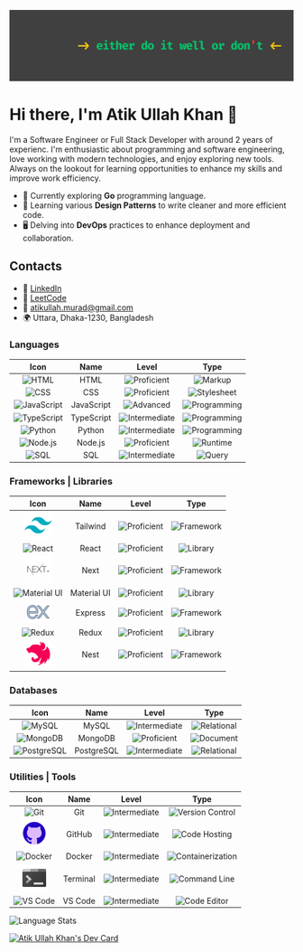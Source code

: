 ![Image](./images/linkedIn-cp.png)

# Hi there, I'm Atik Ullah Khan 👋

I'm a Software Engineer or Full Stack Developer with around 2 years of experienc. I'm enthusiastic about programming and software engineering, love working with modern technologies, and enjoy exploring new tools. Always on the lookout for learning opportunities to enhance my skills and improve work efficiency.

- 🐹 Currently exploring **Go** programming language.
- 🧩 Learning various **Design Patterns** to write cleaner and more efficient code.
- 🖥️ Delving into **DevOps** practices to enhance deployment and collaboration.

## Contacts

- 🔗 [LinkedIn](https://www.linkedin.com/in/proatik)
- 🚀 [LeetCode](https://leetcode.com/u/proatik/)
- 📧 atikullah.murad@gmail.com
- 🌍 Uttara, Dhaka-1230, Bangladesh

### Languages

|                                 Icon                                 |    Name    |                                  Level                                  |                               Type                               |
| :------------------------------------------------------------------: | :--------: | :---------------------------------------------------------------------: | :--------------------------------------------------------------: |
|      ![HTML](https://img.icons8.com/color/48/000000/html-5.png)      |    HTML    |     ![Proficient](https://img.shields.io/badge/Proficient-firebric)     |      ![Markup](https://img.shields.io/badge/Markup-dimgray)      |
|       ![CSS](https://img.icons8.com/color/48/000000/css3.png)        |    CSS     |     ![Proficient](https://img.shields.io/badge/Proficient-firebric)     |  ![Stylesheet](https://img.shields.io/badge/Stylesheet-dimgray)  |
| ![JavaScript](https://img.icons8.com/color/48/000000/javascript.png) | JavaScript |         ![Advanced](https://img.shields.io/badge/Advanced-blue)         | ![Programming](https://img.shields.io/badge/Programming-crimson) |
| ![TypeScript](https://img.icons8.com/color/48/000000/typescript.png) | TypeScript | ![Intermediate](https://img.shields.io/badge/Intermediate-mediumpurple) | ![Programming](https://img.shields.io/badge/Programming-crimson) |
|     ![Python](https://img.icons8.com/color/48/000000/python.png)     |   Python   | ![Intermediate](https://img.shields.io/badge/Intermediate-mediumpurple) | ![Programming](https://img.shields.io/badge/Programming-crimson) |
|    ![Node.js](https://img.icons8.com/color/48/000000/nodejs.png)     |  Node.js   |     ![Proficient](https://img.shields.io/badge/Proficient-firebric)     |  ![Runtime](https://img.shields.io/badge/Runtime-darkslategray)  |
|        ![SQL](https://img.icons8.com/color/48/000000/sql.png)        |    SQL     | ![Intermediate](https://img.shields.io/badge/Intermediate-mediumpurple) |   ![Query](https://img.shields.io/badge/Query-mediumvioletred)   |

### Frameworks | Libraries

|                                  Icon                                  |    Name     |                                 Level                                 |                              Type                              |
| :--------------------------------------------------------------------: | :---------: | :-------------------------------------------------------------------: | :------------------------------------------------------------: |
|                 ![Tailwind](./images/tailwind-css.png)                 |  Tailwind   |    ![Proficient](https://img.shields.io/badge/Proficient-firebric)    |  ![Framework](https://img.shields.io/badge/Framework-crimson)  |
|   ![React](https://img.icons8.com/color/48/000000/react-native.png)    |    React    |    ![Proficient](https://img.shields.io/badge/Proficient-firebric)    | ![Library](https://img.shields.io/badge/Library-darkslategray) |
|                     ![Next](./images/next-js.png)                      |    Next     |    ![Proficient](https://img.shields.io/badge/Proficient-firebric)    |  ![Framework](https://img.shields.io/badge/Framework-crimson)  |
| ![Material UI](https://img.icons8.com/color/48/000000/material-ui.png) | Material UI |    ![Proficient](https://img.shields.io/badge/Proficient-firebric)    | ![Library](https://img.shields.io/badge/Library-darkslategray) |
|                  ![Express](./images/express-js.png)                   |   Express   |    ![Proficient](https://img.shields.io/badge/Proficient-firebric)    |  ![Framework](https://img.shields.io/badge/Framework-crimson)  |
|       ![Redux](https://img.icons8.com/color/48/000000/redux.png)       |    Redux    |    ![Proficient](https://img.shields.io/badge/Proficient-firebric)    | ![Library](https://img.shields.io/badge/Library-darkslategray) |
|                     ![Nest](./images/nest-js.png)                      |    Nest     | ![Proficient](https://img.shields.io/badge/Intermediate-mediumpurple) |  ![Framework](https://img.shields.io/badge/Framework-crimson)  |

### Databases

|                                 Icon                                  |    Name    |                                  Level                                  |                               Type                               |
| :-------------------------------------------------------------------: | :--------: | :---------------------------------------------------------------------: | :--------------------------------------------------------------: |
|    ![MySQL](https://img.icons8.com/color/48/000000/mysql-logo.png)    |   MySQL    | ![Intermediate](https://img.shields.io/badge/Intermediate-mediumpurple) |  ![Relational](https://img.shields.io/badge/Relational-crimson)  |
|    ![MongoDB](https://img.icons8.com/color/48/000000/mongodb.png)     |  MongoDB   |     ![Proficient](https://img.shields.io/badge/Proficient-firebric)     | ![Document](https://img.shields.io/badge/Document-darkslategray) |
| ![PostgreSQL](https://img.icons8.com/color/48/000000/postgreesql.png) | PostgreSQL | ![Intermediate](https://img.shields.io/badge/Intermediate-mediumpurple) |  ![Relational](https://img.shields.io/badge/Relational-crimson)  |

### Utilities | Tools

|                                      Icon                                      |   Name   |                                  Level                                  |                                     Type                                      |
| :----------------------------------------------------------------------------: | :------: | :---------------------------------------------------------------------: | :---------------------------------------------------------------------------: |
|             ![Git](https://img.icons8.com/color/48/000000/git.png)             |   Git    | ![Intermediate](https://img.shields.io/badge/Intermediate-mediumpurple) |   ![Version Control](https://img.shields.io/badge/VersionControl-orangered)   |
|                         ![GitHub](./images/github.png)                         |  GitHub  | ![Intermediate](https://img.shields.io/badge/Intermediate-mediumpurple) |     ![Code Hosting](https://img.shields.io/badge/CodeHosting-mediumblue)      |
|          ![Docker](https://img.icons8.com/color/48/000000/docker.png)          |  Docker  |    ![Intermediate](https://img.shields.io/badge/Proficient-firebric)    | ![Containerization](https://img.shields.io/badge/Containerization-dodgerblue) |
|                       ![Terminal](./images/terminal.png)                       | Terminal | ![Intermediate](https://img.shields.io/badge/Intermediate-mediumpurple) |    ![Command Line](https://img.shields.io/badge/CommandLine-darkslategray)    |
| ![VS Code](https://img.icons8.com/color/48/000000/visual-studio-code-2019.png) | VS Code  | ![Intermediate](https://img.shields.io/badge/Intermediate-mediumpurple) |      ![Code Editor](https://img.shields.io/badge/CodeEditor-dodgerblue)       |

![Language Stats](https://github-readme-stats.vercel.app/api/top-langs?username=proatik&show_icons=true&locale=en&layout=compact)

<a href="https://app.daily.dev/proatik"><img src="https://api.daily.dev/devcards/v2/VB5b0ZdP4CMT4z5g7yxFa.png?type=default&r=pql" width="356" alt="Atik Ullah Khan's Dev Card"/></a>
